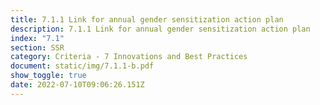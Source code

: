 ```yaml
---
title: 7.1.1 Link for annual gender sensitization action plan
description: 7.1.1 Link for annual gender sensitization action plan
index: "7.1"
section: SSR
category: Criteria - 7 Innovations and Best Practices
document: static/img/7.1.1-b.pdf
show_toggle: true
date: 2022-07-10T09:06:26.151Z
---
```

